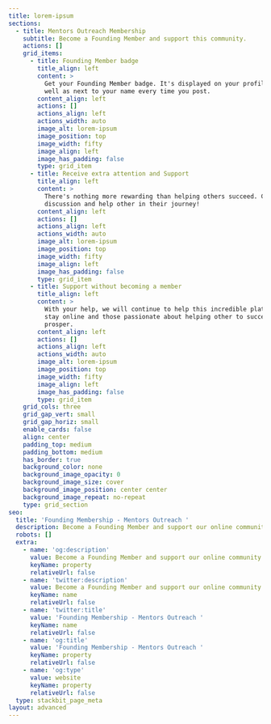 ```yaml
---
title: lorem-ipsum
sections:
  - title: Mentors Outreach Membership
    subtitle: Become a Founding Member and support this community.
    actions: []
    grid_items:
      - title: Founding Member badge
        title_align: left
        content: >
          Get your Founding Member badge. It's displayed on your profile, as
          well as next to your name every time you post.
        content_align: left
        actions: []
        actions_align: left
        actions_width: auto
        image_alt: lorem-ipsum
        image_position: top
        image_width: fifty
        image_align: left
        image_has_padding: false
        type: grid_item
      - title: Receive extra attention and Support
        title_align: left
        content: >
          There's nothing more rewarding than helping others succeed. Create
          discussion and help other in their journey!
        content_align: left
        actions: []
        actions_align: left
        actions_width: auto
        image_alt: lorem-ipsum
        image_position: top
        image_width: fifty
        image_align: left
        image_has_padding: false
        type: grid_item
      - title: Support without becoming a member
        title_align: left
        content: >
          With your help, we will continue to help this incredible platform to
          stay online and those passionate about helping other to succeed and to
          prosper.
        content_align: left
        actions: []
        actions_align: left
        actions_width: auto
        image_alt: lorem-ipsum
        image_position: top
        image_width: fifty
        image_align: left
        image_has_padding: false
        type: grid_item
    grid_cols: three
    grid_gap_vert: small
    grid_gap_horiz: small
    enable_cards: false
    align: center
    padding_top: medium
    padding_bottom: medium
    has_border: true
    background_color: none
    background_image_opacity: 0
    background_image_size: cover
    background_image_position: center center
    background_image_repeat: no-repeat
    type: grid_section
seo:
  title: 'Founding Membership - Mentors Outreach '
  description: Become a Founding Member and support our online community.
  robots: []
  extra:
    - name: 'og:description'
      value: Become a Founding Member and support our online community.
      keyName: property
      relativeUrl: false
    - name: 'twitter:description'
      value: Become a Founding Member and support our online community.
      keyName: name
      relativeUrl: false
    - name: 'twitter:title'
      value: 'Founding Membership - Mentors Outreach '
      keyName: name
      relativeUrl: false
    - name: 'og:title'
      value: 'Founding Membership - Mentors Outreach '
      keyName: property
      relativeUrl: false
    - name: 'og:type'
      value: website
      keyName: property
      relativeUrl: false
  type: stackbit_page_meta
layout: advanced
---
```

